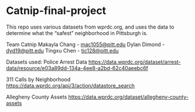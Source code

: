 # Catnip-final-project
This repo uses various datasets from wprdc.org, and uses the data to determine what the “safest” neighborhood in Pittsburgh is.


Team Catnip
Makayla Chang - mac1055@pitt.edu
Dylan Dimond - dyd19@pitt.edu
Tingxu Chen - tic128@pitt.edu


Datasets used:
Police Arrest Data 
https://data.wprdc.org/dataset/arrest-data/resource/e03a89dd-134a-4ee8-a2bd-62c40aeebc6f


311 Calls by Neighborhood
https://data.wprdc.org/api/3/action/datastore_search


Allegheny County Assets
https://data.wprdc.org/dataset/allegheny-county-assets

